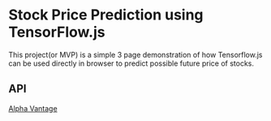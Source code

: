 # Stock Price Prediction using TensorFlow.js
This project(or MVP) is a simple 3 page demonstration of how Tensorflow.js can be used directly in browser to predict possible future price of stocks.

## API
[Alpha Vantage](https://www.alphavantage.co/)
